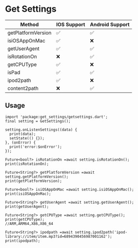 # Get Settings

|  Method   | IOS Support  | Android Support  |
|  ----  | ----  | ----  |
| getPlatformVersion  | ✅ | ✅ |
| isiOSAppOnMac  | ✅ | ❌ |
| getUserAgent  | ✅ | ✅ |
| isRotationOn  | ❌ | ✅ |
| getCPUType  | ✅ | ❌ |
| isPad  | ✅ | ✅ |
| ipod2path  | ✅ | ❌ |
| content2path  | ❌ | ✅ |

## Usage

```
import 'package:get_settings/getsettings.dart';
final setting = GetSettings();

setting.onListenSettings((data) {
  print(data);
  setState(() {});
}, (onError) {
  print('error:$onError');
});

Future<bool?> isRotationOn =await setting.isRotationOn();
print(isRotationOn);

Future<String?> getPlatformVersion =await setting.getPlatformVersion();
print(getPlatformVersion);

Future<bool?> isiOSAppOnMac =await setting.isiOSAppOnMac();
print(isiOSAppOnMac);

Future<String?> getUserAgent =await setting.getUserAgent();
print(getUserAgent);

Future<String?> getCPUType =await setting.getCPUType();
print(getCPUType);
//ARM,ARM64,X86,X86_64

Future<String?> ipodpath =await setting.ipod2path('ipod-library://item/item.mp3?id=6894390456987001162');
print(ipodpath);
```
